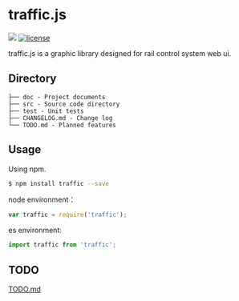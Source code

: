 # traffic.js  

[![](https://img.shields.io/badge/Powered%20by-traffic-brightgreen.svg)](https://github.com/Capolla/traffic)
[![license](https://img.shields.io/badge/license-MIT-blue.svg)](https://github.com/yanhaijing/jslib-base/blob/master/LICENSE)

traffic.js is a graphic library designed for rail control system web ui.

## Directory

```
├── doc - Project documents
├── src - Source code directory
├── test - Unit tests
├── CHANGELOG.md - Change log
└── TODO.md - Planned features
```

## Usage 

Using npm.

```bash
$ npm install traffic --save
```
node environment：

```js
var traffic = require('traffic');
```

es environment:
```js
import traffic from 'traffic';
```

## TODO

[TODO.md](./TODO.md)





